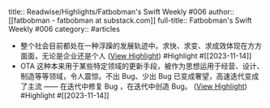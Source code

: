 title:: Readwise/Highlights/Fatbobman's Swift Weekly #006
author:: [[fatbobman - fatbobman at substack.com]]
full-title:: Fatbobman's Swift Weekly \#006
category:: #articles
- 整个社会目前都处在一种浮躁的发展轨迹中。求快、求变、求成效体现在方方面面，无论是企业还是个人 ([View Highlight](https://read.readwise.io/read/01hf5yttk0jhbcmattewe18xeb)) #Highlight #[[2023-11-14]]
- OTA 这种本来用于某些特定领域的更新手段，被作为思想运用于经营、设计、制造等等领域，令人震惊。不出 Bug、少出 Bug 已变成奢望，高速迭代变成了主流 —— 在迭代中修复 Bug ，在迭代中创造 Bug。 ([View Highlight](https://read.readwise.io/read/01hf5yvfsw04npm10jdse9zweg)) #Highlight #[[2023-11-14]]